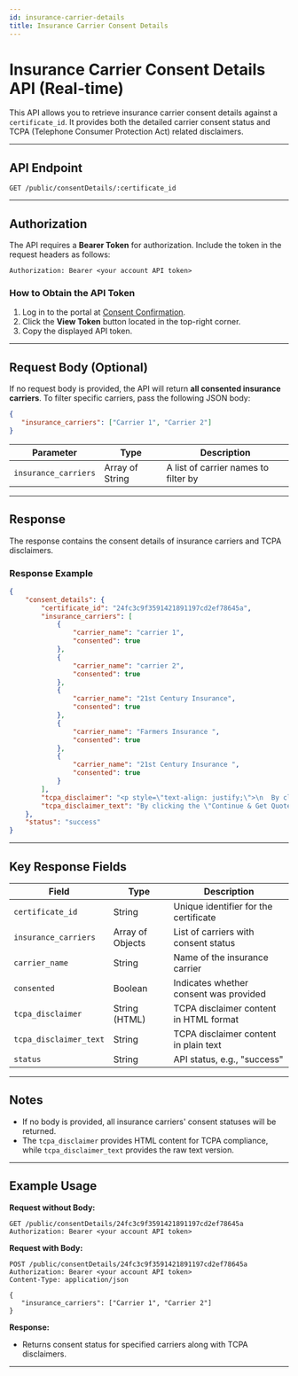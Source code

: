 ```yaml
---
id: insurance-carrier-details
title: Insurance Carrier Consent Details
---
```


# Insurance Carrier Consent Details API (Real-time)

This API allows you to retrieve insurance carrier consent details against a `certificate_id`. It provides both the detailed carrier consent status and TCPA (Telephone Consumer Protection Act) related disclaimers.

---

## API Endpoint

```
GET /public/consentDetails/:certificate_id
```

---

## Authorization

The API requires a **Bearer Token** for authorization. Include the token in the request headers as follows:

```http
Authorization: Bearer <your account API token>
```

### How to Obtain the API Token

1. Log in to the portal at [Consent Confirmation](https://portal.consentconfirmation.com/dashboard).
2. Click the **View Token** button located in the top-right corner.
3. Copy the displayed API token.

---

## Request Body (Optional)

If no request body is provided, the API will return **all consented insurance carriers**. To filter specific carriers, pass the following JSON body:

```json
{
   "insurance_carriers": ["Carrier 1", "Carrier 2"]
}
```

| Parameter           | Type            | Description                         |
|---------------------|-----------------|-------------------------------------|
| `insurance_carriers` | Array of String | A list of carrier names to filter by |

---

## Response

The response contains the consent details of insurance carriers and TCPA disclaimers.

### Response Example

```json
{
    "consent_details": {
        "certificate_id": "24fc3c9f3591421891197cd2ef78645a",
        "insurance_carriers": [
            {
                "carrier_name": "carrier 1",
                "consented": true
            },
            {
                "carrier_name": "carrier 2",
                "consented": true
            },
            {
                "carrier_name": "21st Century Insurance",
                "consented": true
            },
            {
                "carrier_name": "Farmers Insurance ",
                "consented": true
            },
            {
                "carrier_name": "21st Century Insurance ",
                "consented": true
            }
        ],
        "tcpa_disclaimer": "<p style=\"text-align: justify;\">\n  By clicking the \"Continue &amp; Get Quote\" button, I provide my electronic signature and represent that I am at least 18 and agree to this website's \n  <a style=\"text-decoration: underline; color: #3486e5 !important;\" href=\"/privacy-policy\">Privacy Policy</a> and \n  <a style=\"text-decoration: underline; color: #3486e5 !important;\" href=\"/terms-of-use\">Terms of Services</a>.\n</p>\n<p style=\"text-align: justify;\">\n  By clicking the \"Continue &amp; Get Quote\" button, I provide my express written consent and authorization to the owner of this website and/or of the listed agency to contact me for marketing/telemarketing purposes at the number and address provided above, including my wireless number if provided, using live operators, automated telephone dialing systems, artificial voice or pre-recorded messages, text messages and/or emails, if applicable, even if I have previously registered the provided number on any Federal or State Do Not Call Registry. I understand that my consent is not required as a condition of purchasing goods or services and can be revoked by me at any time.\n</p>\n<p style=\"text-align: justify;\">\n  Message and data rates may apply. Message frequency varies. Reply HELP for customer support or STOP to opt-out. See \n  <a style=\"text-decoration: underline; color: #3486e5 !important;\" href=\"/sms-terms\">SMS Terms of Service</a> for more details.\n</p>\n",
        "tcpa_disclaimer_text": "By clicking the \"Continue & Get Quote\" button, I provide my electronic signature and represent that I am at least 18 and agree to this website's Privacy Policy and Terms of Services. By clicking the \"Continue & Get Quote\" button, I provide my express written consent and authorization to the owner of this website and/or of the listed agency to contact me for marketing/telemarketing purposes at the number and address provided above, including my wireless number if provided, using live operators, automated telephone dialing systems, artificial voice or pre-recorded messages, text messages and/or emails, if applicable, even if I have previously registered the provided number on any Federal or State Do Not Call Registry. I understand that my consent is not required as a condition of purchasing goods or services and can be revoked by me at any time. Message and data rates may apply. Message frequency varies. Reply HELP for customer support or STOP to opt-out. See SMS Terms of Service for more details."
    },
    "status": "success"
}
```

---

## Key Response Fields

| Field                   | Type              | Description                                                           |
|-------------------------|-------------------|-----------------------------------------------------------------------|
| `certificate_id`         | String            | Unique identifier for the certificate                                 |
| `insurance_carriers`     | Array of Objects  | List of carriers with consent status                                  |
| `carrier_name`           | String            | Name of the insurance carrier                                         |
| `consented`             | Boolean           | Indicates whether consent was provided                                |
| `tcpa_disclaimer`       | String (HTML)     | TCPA disclaimer content in HTML format                                |
| `tcpa_disclaimer_text`  | String            | TCPA disclaimer content in plain text                                 |
| `status`                | String            | API status, e.g., "success"                                           |

---

## Notes
- If no body is provided, all insurance carriers' consent statuses will be returned.
- The `tcpa_disclaimer` provides HTML content for TCPA compliance, while `tcpa_disclaimer_text` provides the raw text version.

---

## Example Usage

**Request without Body:**

```http
GET /public/consentDetails/24fc3c9f3591421891197cd2ef78645a
Authorization: Bearer <your account API token>
```

**Request with Body:**

```http
POST /public/consentDetails/24fc3c9f3591421891197cd2ef78645a
Authorization: Bearer <your account API token>
Content-Type: application/json

{
   "insurance_carriers": ["Carrier 1", "Carrier 2"]
}
```

**Response:**
- Returns consent status for specified carriers along with TCPA disclaimers.

---
